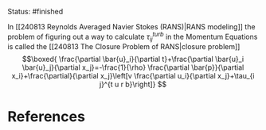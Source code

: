 Status: #finished 

In [[240813 Reynolds Averaged Navier Stokes (RANS)|RANS modeling]] the problem of figuring out a way to calculate $\tau^{turb}_{ij}$ in the Momentum Equations is called the [[240813 The Closure Problem of RANS|closure problem]]
$$\boxed{
\frac{\partial \bar{u}_i}{\partial t}+\frac{\partial \bar{u}_i \bar{u}_j}{\partial x_j}=-\frac{1}{\rho} \frac{\partial \bar{p}}{\partial x_i}+\frac{\partial}{\partial x_j}\left[v \frac{\partial u_i}{\partial x_j}+\tau_{i j}^{t u r b}\right]}
$$
# References
